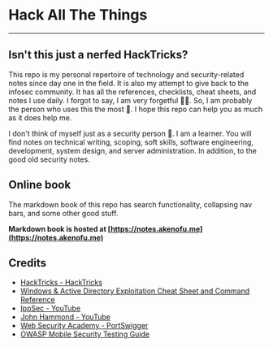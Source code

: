 # Hack All The Things
***
## Isn't this just a nerfed HackTricks?
This repo is my personal repertoire of technology and security-related notes since day one in the field. It is also my attempt to give back to the infosec community. It has all the references, checklists, cheat sheets, and notes I use daily. I forgot to say, I am very forgetful 🙋‍♂️. So, I am probably the person who uses this the most 👀. I hope this repo can help you as much as it does help me. 

I don't think of myself just as a security person 🦝. I am a learner. You will find notes on technical writing, scoping, soft skills, software engineering, development, system design, and server administration. In addition, to the good old security notes.

## Online book  
The markdown book of this repo has search functionality, collapsing nav bars, and some other good stuff.

**Markdown book is hosted at [https://notes.akenofu.me](https://notes.akenofu.me)**

## Credits
- [HackTricks - HackTricks](https://book.hacktricks.xyz/)
- [Windows & Active Directory Exploitation Cheat Sheet and Command Reference](https://casvancooten.com/posts/2020/11/windows-active-directory-exploitation-cheat-sheet-and-command-reference/)
- [IppSec - YouTube](https://www.youtube.com/channel/UCa6eh7gCkpPo5XXUDfygQQA)
- [John Hammond - YouTube](https://www.youtube.com/channel/UCVeW9qkBjo3zosnqUbG7CFw)
- [Web Security Academy - PortSwigger](https://portswigger.net/web-security/dashboard)
- [OWASP Mobile Security Testing Guide](https://owasp.org/www-project-mobile-security-testing-guide/)
